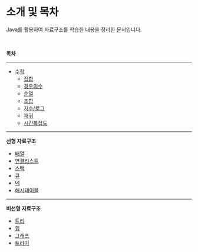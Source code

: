 # 소개 및 목차

Java를 활용하여 자료구조를 학습한 내용을 정리한 문서입니다.


<br>

**목차**

---

- [수학](./Math/README.md)
  - [집합](./Math/1_Set.md)
  - [경우의수](./Math/2_Number_of_cases.md)
  - [순열](./Math/3_Permutations.md)
  - [조합](./Math/4_Combinations.md)
  - [지수/로그](./Math/5_Exponential_Log.md)
  - [재귀](./Math/6_Recursion.md)
  - [시간복잡도](./Math/7_Time_Complexity.md)

----

**선형 자료구조**

- [배열](./Array/README.md)
- [연결리스트](./LinkedList/README)
- [스택](./Stack/README)
- [큐](./Queue/README)
- [덱](./Deck/README)
- [해시테이블](./HashTable/README)

---
**비선형 자료구조**
- [트리](./Tree/README)
- [힙](./Heap/README)
- [그래프](./Graph/README)
- [트라이](./Tree/README)

